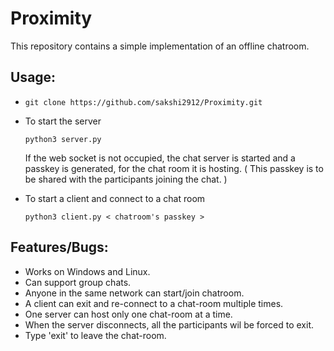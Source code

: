 # Proximity

This repository contains a simple implementation of an offline chatroom.



## Usage:

-   
    ``` git clone https://github.com/sakshi2912/Proximity.git ```

- To start the server
  
    ``` python3 server.py ```

    If the web socket is not occupied, the chat server is started and a passkey is generated, for the chat room it is hosting. ( This passkey is to be shared with the participants joining the chat. ) 

- To start a client and connect to a chat room
  
    ``` python3 client.py < chatroom's passkey > ```

## Features/Bugs:

- Works on Windows and Linux.
- Can support group chats.
- Anyone in the same network can start/join chatroom.
- A client can exit and re-connect to a chat-room multiple times.
- One server can host only one chat-room at a time.
- When the server disconnects, all the participants wil be forced to exit.
- Type 'exit' to leave the chat-room.
